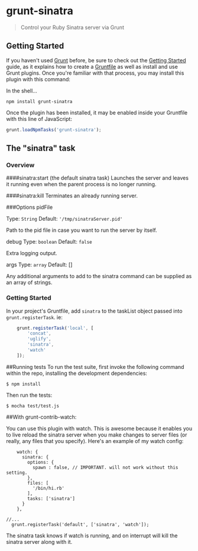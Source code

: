 # grunt-sinatra

> Control your Ruby Sinatra server via Grunt

## Getting Started
If you haven't used [Grunt](http://gruntjs.com/) before, be sure to check out the [Getting Started](http://gruntjs.com/getting-started) guide, as it explains how to create a [Gruntfile](http://gruntjs.com/sample-gruntfile) as well as install and use Grunt plugins. Once you're familiar with that process, you may install this plugin with this command:

In the shell...
```shell
npm install grunt-sinatra
```

Once the plugin has been installed, it may be enabled inside your Gruntfile with this line of JavaScript:

```js
grunt.loadNpmTasks('grunt-sinatra');
```

## The "sinatra" task

### Overview
####sinatra:start (the default sinatra task)
Launches the server and leaves it running even when the parent process is no longer running.

####sinatra:kill
Terminates an already running server.

###Options
pidFile

Type: `String`
Default: `'/tmp/sinatraServer.pid'`

Path to the pid file in case you want to run the server by itself.

debug
Type: `boolean`
Default: `false`

Extra logging output.

args
Type: `array`
Default: []

Any additional arguments to add to the sinatra command can be supplied as an array of strings.


### Getting Started
In your project's Gruntfile, add `sinatra` to the taskList object passed into `grunt.registerTask`.
ie:

```js
	grunt.registerTask('local', [
		'concat',
		'uglify',
		'sinatra',
		'watch'
	]);
```

##Running tests
To run the test suite, first invoke the following command within the repo, installing the development dependencies:
```shell
$ npm install
```
Then run the tests:
```shell
$ mocha test/test.js
```

##With grunt-contrib-watch:

You can use this plugin with watch. This is awesome because it enables you to live reload the sinatra server when you make changes to server files (or really, any files that you specify). Here's an example of my watch config:

```   
    watch: {
      sinatra: {
        options: {
          spawn : false, // IMPORTANT. will not work without this setting.
        },
        files: [
          '/bin/hi.rb'
        ],
        tasks: ['sinatra'] 
      }
    },
 
//...
  grunt.registerTask('default', ['sinatra', 'watch']);
```
The sinatra task knows if watch is running, and on interrupt will kill the sinatra server along with it.

